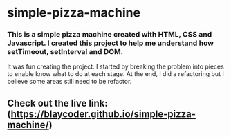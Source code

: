 # simple-pizza-machine
### This is a simple pizza machine created with HTML, CSS and Javascript. I created this project to help me understand how setTimeout, setInterval and DOM.
It was fun creating the project. I started by breaking the problem into pieces to enable know what to do at each stage. At the end, I did a refactoring but I believe some areas still need  to be refactor.

## Check out the live link: (https://blaycoder.github.io/simple-pizza-machine/)
